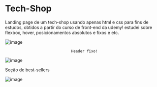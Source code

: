 # Tech-Shop
Landing page de um tech-shop usando apenas html e css para fins de estudos, obtidos a partir do curso de front-end da udemy!
estudei sobre flexbox, hover, posicionamentos absolutos e fixos e etc.



![image](https://github.com/marinamiw/Tech-Shop/assets/111240861/45e6ffd2-9394-40c8-af5a-5be64c7f5d20)

                                  
                                  
                                  
                                  Header fixo! 
 
 
![image](https://github.com/marinamiw/Tech-Shop/assets/111240861/3ecd3332-ff40-4e03-a182-8ed523eb9e28)

Seção de best-sellers


![image](https://github.com/marinamiw/Tech-Shop/assets/111240861/006ce35e-40bc-47fa-95c0-598f47907a31)

